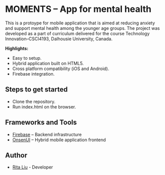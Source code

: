# MOMENTS – App for mental health

This is a protoype for mobile application that is aimed at reducing anxiety and support mental health among the younger age groups. The project was developed as a part of curriculum delivered for the course Technology Innovation–CSCI4193, Dalhousie University, Canada.

**Highlights:**
* Easy to setup.
* Hybrid application built on HTML5.
* Cross platform compatibility (iOS and Android).
* Firebase integration.

## Steps to get started
* Clone the repository.
* Run index.html on the browser.

## Frameworks and Tools
* [Firebase](https://firebase.google.com) – Backend infrastructure 
* [OnsenUI](https://onsen.io) – Hybrid mobile application frontend
 
## Author
* [Rita Liu](mailto:yuqiao.liu@dal.ca) - Developer
